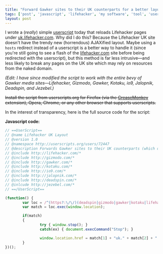 ```yaml
---
title: "Forward Gawker sites to their UK counterparts for a better layout"
tags: ['post', 'javascript', 'lifehacker', 'my software', 'tool', 'userscript']
layout: post
---
```


I wrote a (*really*) simple [userscript](http://greasyfork.org) today
that reloads Lifehacker pages under
[uk.lifehacker.com](http://uk.lifehacker.com). Why did I do this?
Because the Lifehacker UK site doesn't have the trendy new (horrendous)
AJAXified layout. Maybe using a `hosts` redirect instead of a userscript
is a better way to handle it (since you're still going to see a flash of
the [lifehacker.com](http://lifehacker.com) site before being redirected
with the userscript), but this method is far less intrusive—and less
likely to break any pages on the UK site which may rely on resources
from the naked domain.<!--more-->

*(Edit: I have since modified the script to work with the entire bevy of
Gawker media sites—Lifehacker, Gizmodo, Gawker, Kotaku, io9, Jalopnik,
Deadspin, and Jezebel.)*

~~Install the script from userscripts.org</a> for Firefox (via the
[GreaseMonkey](https://addons.mozilla.org/en-US/firefox/addon/greasemonkey/)
extension), Opera, Chrome, or any other browser that supports
userscripts.~~

In the interest of transparency, here is the full source code for the
script:

**Javascript code:**

```js
// ==UserScript==
// @name Lifehacker UK Layout
// @version 1.0
// @namespace http://userscripts.org/users/72447
// @description Forwards Gawker sites to their UK counterparts (which don't have the horrendous AJAX layout).
// @include http://lifehacker.com/*
// @include http://gizmodo.com/*
// @include http://gawker.com/*
// @include http://kotaku.com/*
// @include http://io9.com/*
// @include http://jalopnik.com/*
// @include http://deadspin.com/*
// @inlcude http://jezebel.com/*
// ==/UserScript==

(function() {
		var loc = /^(https?:\/\/)(deadspin|gizmodo|gawker|kotaku|lifehacker|jezebel|io9|jalopnik)\.com(.+)$/i;
		var match = loc.exec(window.location);

		if(match)
		{
				try { window.stop(); }
				catch(ex) { document.execCommand("Stop"); }

				window.location.href = match[1] + "uk." + match[2] + ".com" + match[3];
		}
})();
```
